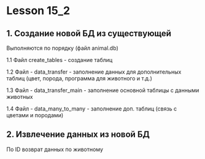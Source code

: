 # Lesson 15_2

## 1. Создание новой БД из существующей
Выполняются по порядку (файл animal.db)

1.1 Файл create_tables - создание таблиц

1.2 Файл - data_transfer - заполнение данных для дополнительных таблиц
(цвет, порода, программа для животного и т.д.)

1.3 Файл - data_transfer_main - заполнение основной таблицы с данными животных

1.4 Файл - data_many_to_many - заполнение доп. таблиц (связь с цветами и породами)

## 2. Извлечение данных из новой БД

По ID возврат данных по животному
